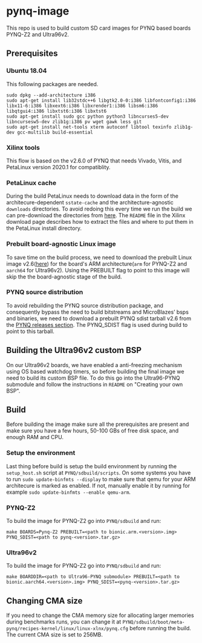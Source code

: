 # pynq-image
This repo is used to build custom SD card images for PYNQ based boards PYNQ-Z2 and Ultra96v2.

## Prerequisites
### Ubuntu 18.04
This following packages are needed.

    sudo dpkg --add-architecture i386
    sudo apt-get install lib32stdc++6 libgtk2.0-0:i386 libfontconfig1:i386 libx11-6:i386 libxext6:i386 libxrender1:i386 libsm6:i386 libqtgui4:i386 libxtst6:i386 libxtst6
    sudo apt-get install sudo gcc python python3 libncurses5-dev libncursesw5-dev zlib1g:i386 pv wget gawk less git
    sudo apt-get install net-tools xterm autoconf libtool texinfo zlib1g-dev gcc-multilib build-essential

### Xilinx tools
This flow is based on the v2.6.0 of PYNQ that needs Vivado, Vitis, and PetaLinux version 2020.1 for compatiblity.

### PetaLinux cache
During the build PetaLinux needs to download data in the form of the architecure-dependent `sstate-cache` and the architecture-agnostic `downloads` directories.
To avoid redoing this every time we run the build we can pre-download the directories from <a href="https://www.xilinx.com/support/download/index.html/content/xilinx/en/downloadNav/embedded-design-tools/2020-1.html" target="_blank">here</a>.
The `README` file in the Xilinx download page describes how to extract the files and where to put them in the PetaLinux install directory.

### Prebuilt board-agnostic Linux image
To save time on the build process, we need to download the prebuilt Linux image v2.6(<a href="http://www.pynq.io/board.html" target="_blank">here</a>) for the board's ARM architecture(`arm` for PYNQ-Z2 and `aarch64` for Ultra96v2).
Using the PREBUILT flag to point to this image will skip the the board-agnostic stage of the build.

### PYNQ source distribution
To avoid rebuilding the PYNQ source distribution package, and consequently bypass the need to build bitstreams and MicroBlazes’ bsps and binaries,
we need to download a prebuilt PYNQ sdist tarball v2.6 from the <a href="https://github.com/Xilinx/PYNQ/releases" target="_blank">PYNQ releases section</a>.
The PYNQ_SDIST flag is used during build to point to this tarball.

## Building the Ultra96v2 custom BSP
On our Ultra96v2 boards, we have enabled a anti-freezing mechanism using OS based watchdog timers, so before building the final image we need to build its custom BSP file.
To do this go into the Ultra96-PYNQ submodule and follow the instructions in `README` on "Creating your own BSP".

## Build
Before building the image make sure all the prerequisites are present and make sure you have a few hours, 50-100 GBs of free disk space, and enough RAM and CPU.
### Setup the environment
Last thing before build is setup the build environment by running the `setup_host.sh` script at `PYNQ/sdbuild/scripts`.
On some systems you have to run `sudo update-binfmts --display` to make sure that qemu for your ARM architecure is marked as enabled. If not, manually enable it
by running for example `sudo update-binfmts --enable qemu-arm`.
### PYNQ-Z2
To build the image for PYNQ-Z2 go into `PYNQ/sdbuild` and run:

    make BOARDS=Pynq-Z2 PREBUILT=<path to bionic.arm.<version>.img> PYNQ_SDIST=<path to pynq-<version>.tar.gz>
### Ultra96v2
To build the image for PYNQ-Z2 go into `PYNQ/sdbuild` and run:

    make BOARDDIR=<path to Ultra96-PYNQ submodule> PREBUILT=<path to bionic.aarch64.<version>.img> PYNQ_SDIST=<pynq-<version>.tar.gz>
 
 ## Changing CMA size
 If you need to change the CMA memory size for allocating larger memories during benchmarks runs, you can change it at `PYNQ/sdbuild/boot/meta-pynq/recipes-kernel/linux/linux-xlnx/pynq.cfg` before running the build.
 The current CMA size is set to 256MB.

